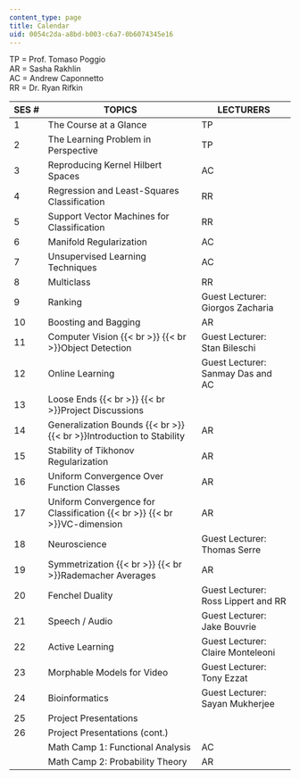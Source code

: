 ```yaml
---
content_type: page
title: Calendar
uid: 0054c2da-a8bd-b003-c6a7-0b6074345e16
---
```


TP = Prof. Tomaso Poggio  
AR = Sasha Rakhlin  
AC = Andrew Caponnetto  
RR = Dr. Ryan Rifkin

| SES # | TOPICS | LECTURERS |
| --- | --- | --- |
| 1 | The Course at a Glance | TP |
| 2 | The Learning Problem in Perspective | TP |
| 3 | Reproducing Kernel Hilbert Spaces | AC |
| 4 | Regression and Least-Squares Classification | RR |
| 5 | Support Vector Machines for Classification | RR |
| 6 | Manifold Regularization | AC |
| 7 | Unsupervised Learning Techniques | AC |
| 8 | Multiclass | RR |
| 9 | Ranking | Guest Lecturer: Giorgos Zacharia |
| 10 | Boosting and Bagging | AR |
| 11 | Computer Vision  {{< br >}}  {{< br >}}Object Detection | Guest Lecturer: Stan Bileschi |
| 12 | Online Learning | Guest Lecturer: Sanmay Das and AC |
| 13 | Loose Ends  {{< br >}}  {{< br >}}Project Discussions | &nbsp; |
| 14 | Generalization Bounds  {{< br >}}  {{< br >}}Introduction to Stability | AR |
| 15 | Stability of Tikhonov Regularization | AR |
| 16 | Uniform Convergence Over Function Classes | AR |
| 17 | Uniform Convergence for Classification  {{< br >}}  {{< br >}}VC-dimension | AR |
| 18 | Neuroscience | Guest Lecturer: Thomas Serre |
| 19 | Symmetrization  {{< br >}}  {{< br >}}Rademacher Averages | AR |
| 20 | Fenchel Duality | Guest Lecturer: Ross Lippert and RR |
| 21 | Speech / Audio | Guest Lecturer: Jake Bouvrie |
| 22 | Active Learning | Guest Lecturer: Claire Monteleoni |
| 23 | Morphable Models for Video | Guest Lecturer: Tony Ezzat |
| 24 | Bioinformatics | Guest Lecturer: Sayan Mukherjee |
| 25 | Project Presentations | &nbsp; |
| 26 | Project Presentations (cont.) | &nbsp; |
| &nbsp; | Math Camp 1: Functional Analysis | AC |
| &nbsp; | Math Camp 2: Probability Theory | AR